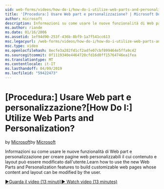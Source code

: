 ```yaml
---
uid: web-forms/videos/how-do-i/how-do-i-utilize-web-parts-and-personalization
title: '[Procedura:] Usare Web part e personalizzazione? | Microsoft Docs'
author: microsoft
description: Informazioni su come usare le nuove funzionalità di Web part e personalizzazione per creare pagine web personalizzabili il cui contenuto e layout può essere modificato dall'utente.
ms.author: riande
ms.date: 01/16/2006
ms.assetid: 1ef94d90-253f-436b-8bf9-1a7f541cc613
msc.legacyurl: /web-forms/videos/how-do-i/how-do-i-utilize-web-parts-and-personalization
msc.type: video
ms.openlocfilehash: 8ecfe3a282fd1cf2adfe07cbf899464e5ffa9c42
ms.sourcegitcommit: 0f1119340e4464720cfd16d0ff15764746ea1fea
ms.translationtype: MT
ms.contentlocale: it-IT
ms.lasthandoff: 04/09/2019
ms.locfileid: "59422473"
---
```

# <a name="how-do-i-utilize-web-parts-and-personalization"></a><span data-ttu-id="96b27-104">[Procedura:] Usare Web part e personalizzazione?</span><span class="sxs-lookup"><span data-stu-id="96b27-104">[How Do I:] Utilize Web Parts and Personalization?</span></span>

<span data-ttu-id="96b27-105">by [Microsoft](https://github.com/microsoft)</span><span class="sxs-lookup"><span data-stu-id="96b27-105">by [Microsoft](https://github.com/microsoft)</span></span>

<span data-ttu-id="96b27-106">Informazioni su come usare le nuove funzionalità di Web part e personalizzazione per creare pagine web personalizzabili il cui contenuto e layout può essere modificato dall'utente.</span><span class="sxs-lookup"><span data-stu-id="96b27-106">Learn how to use the new Web Parts and Personalization features to build customizable web pages whose content and layout can be modified by the user.</span></span>

[<span data-ttu-id="96b27-107">&#9654;Guarda il video (13 minuti)</span><span class="sxs-lookup"><span data-stu-id="96b27-107">&#9654; Watch video (13 minutes)</span></span>](https://channel9.msdn.com/Blogs/ASP-NET-Site-Videos/how-do-i-utilize-web-parts-and-personalization)
